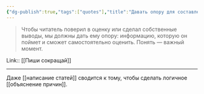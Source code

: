 ```yaml
---
{"dg-publish":true,"tags":["quotes"],"title":"Давать опору для составления собственных выводов","date":"2021-09-22T12:55:00+03:00","permalink":"/quotes/202109221255/","dgHomeLink":false,"dgPassFrontmatter":true}
---
```



> Чтобы читатель поверил в оценку или сделал собственные выводы, мы должны дать ему опору: информацию, которую он поймет и сможет самостоятельно оценить. Понять — важный момент.

Link:: [[Пиши сокращай]]

---

Даже [[написание статей]] сводится к тому, чтобы сделать логичное [[объяснение причин]].